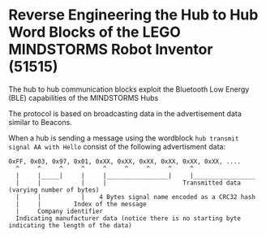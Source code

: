 # Reverse Engineering the Hub to Hub Word Blocks of the LEGO MINDSTORMS Robot Inventor (51515)

The hub to hub communication blocks exploit the Bluetooth Low Energy (BLE) capabilities of the MINDSTORMS Hubs

The protocol is based on broadcasting data in the advertisement data similar to Beacons. 

When a hub is sending a message using the wordblock `hub transmit signal AA with Hello` consist of the following advertisment data:

```
0xFF, 0x03, 0x97, 0x01, 0xXX, 0xXX, 0xXX, 0xXX, 0xXX, 0xXX, ....
  ^     ^     ^     ^     ^     ^     ^     ^     ^
  |     |_____|     |     |_________________|     |_________________
  |     |           |     |                     Transmitted data (varying number of bytes)
  |     |           |    4 Bytes signal name encoded as a CRC32 hash
  |     |         Index of the message
  |     Company identifier
  Indicating manufacturer data (notice there is no starting byte indicating the length of the data)
  ```
